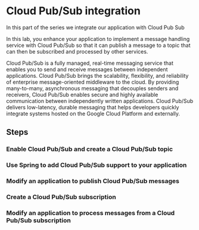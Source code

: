 # Cloud Pub/Sub integration

In this part of the series we integrate our application with Cloud Pub Sub

In this lab, you enhance your application to implement a message handling service with Cloud Pub/Sub so that it can publish a message to a topic that can then be subscribed and processed by other services.

Cloud Pub/Sub is a fully managed, real-time messaging service that enables you to send and receive messages between independent applications. Cloud Pub/Sub brings the scalability, flexibility, and reliability of enterprise message-oriented middleware to the cloud. By providing many-to-many, asynchronous messaging that decouples senders and receivers, Cloud Pub/Sub enables secure and highly available communication between independently written applications. Cloud Pub/Sub delivers low-latency, durable messaging that helps developers quickly integrate systems hosted on the Google Cloud Platform and externally.

## Steps
### Enable Cloud Pub/Sub and create a Cloud Pub/Sub topic
    
### Use Spring to add Cloud Pub/Sub support to your application
    
### Modify an application to publish Cloud Pub/Sub messages
    
### Create a Cloud Pub/Sub subscription
    
### Modify an application to process messages from a Cloud Pub/Sub subscription
<!--stackedit_data:
eyJoaXN0b3J5IjpbOTYyNTkwNzQ1XX0=
-->